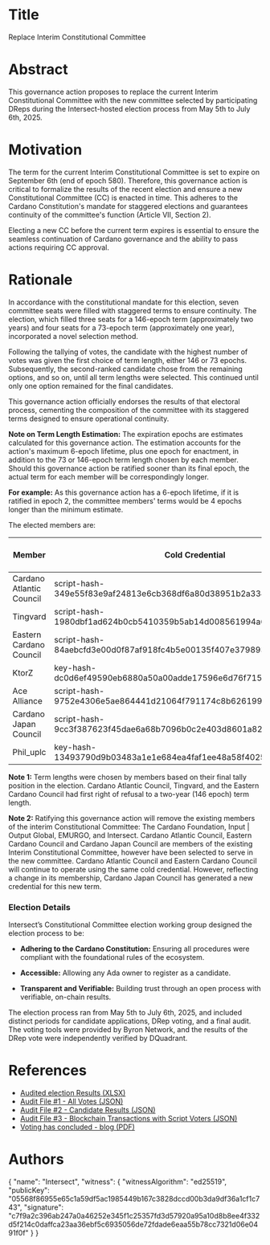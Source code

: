# Title

Replace Interim Constitutional Committee

# Abstract

This governance action proposes to replace the current Interim Constitutional Committee with the new committee selected by participating DReps during the Intersect-hosted election process from May 5th to July 6th, 2025.

# Motivation

The term for the current Interim Constitutional Committee is set to expire on September 6th (end of epoch 580). Therefore, this governance action is critical to formalize the results of the recent election and ensure a new Constitutional Committee (CC) is enacted in time. This adheres to the Cardano Constitution's mandate for staggered elections and guarantees continuity of the committee's function (Article VII, Section 2).

Electing a new CC before the current term expires is essential to ensure the seamless continuation of Cardano governance and the ability to pass actions requiring CC approval.

# Rationale

In accordance with the constitutional mandate for this election, seven committee seats were filled with staggered terms to ensure continuity. The election, which filled three seats for a 146-epoch term (approximately two years) and four seats for a 73-epoch term (approximately one year), incorporated a novel selection method.

Following the tallying of votes, the candidate with the highest number of votes was given the first choice of term length, either 146 or 73 epochs. Subsequently, the second-ranked candidate chose from the remaining options, and so on, until all term lengths were selected. This continued until only one option remained for the final candidates.

This governance action officially endorses the results of that electoral process, cementing the composition of the committee with its staggered terms designed to ensure operational continuity.

**Note on Term Length Estimation:** The expiration epochs are estimates calculated for this governance action. The estimation accounts for the action's maximum 6-epoch lifetime, plus one epoch for enactment, in addition to the 73 or 146-epoch term length chosen by each member. Should this governance action be ratified sooner than its final epoch, the actual term for each member will be correspondingly longer.

**For example:** As this governance action has a 6-epoch lifetime, if it is ratified in epoch 2, the committee members' terms would be 4 epochs longer than the minimum estimate.

The elected members are:

| **Member** | **Cold Credential** | **Term Length Estimate** | **Expiration Epoch** |
| --- | --- | --- | --- |
| Cardano Atlantic Council | script-hash-349e55f83e9af24813e6cb368df6a80d38951b2a334dfcdf26815558 | 73 | 653 |
| Tingvard | script-hash-1980dbf1ad624b0cb5410359b5ab14d008561994a6c2b6c53fabec00 | 146 | 726 |
| Eastern Cardano Council | script-hash-84aebcfd3e00d0f87af918fc4b5e00135f407e379893df7e7d392c6a | 146 | 726 |
| KtorZ | key-hash-dc0d6ef49590eb6880a50a00adde17596e6d76f7159572fa1ff85f2a | 73 | 653 |
 Ace Alliance | script-hash-9752e4306e5ae864441d21064f791174c8b626199b8e7a45f9e03b45 | 146 | 726 |
| Cardano Japan Council | script-hash-9cc3f387623f45dae6a68b7096b0c2e403d8601a82dc40221ead41e2 | 73 | 653 |
| Phil_uplc | key-hash-13493790d9b03483a1e1e684ea4faf1ee48a58f402574e7f2246f4d4 | 73 | 653 |

**Note 1:** Term lengths were chosen by members based on their final tally position in the election. Cardano Atlantic Council, Tingvard, and the Eastern Cardano Council had first right of refusal to a two-year (146 epoch) term length.

**Note 2:** Ratifying this governance action will remove the existing members of the interim Constitutional Committee: The Cardano Foundation, Input | Output Global, EMURGO, and Intersect. Cardano Atlantic Council, Eastern Cardano Council and Cardano Japan Council are members of the existing Interim Constitutional Committee, however have been selected to serve in the new committee. Cardano Atlantic Council and Eastern Cardano Council will continue to operate using the same cold credential. However, reflecting a change in its membership, Cardano Japan Council has generated a new credential for this new term.

### Election Details

Intersect’s Constitutional Committee election working group designed the election process to be:

- **Adhering to the Cardano Constitution:** Ensuring all procedures were compliant with the foundational rules of the ecosystem.

- **Accessible:** Allowing any Ada owner to register as a candidate.

- **Transparent and Verifiable:** Building trust through an open process with verifiable, on-chain results.

The election process ran from May 5th to July 6th, 2025, and included distinct periods for candidate applications, DRep voting, and a final audit. The voting tools were provided by Byron Network, and the results of the DRep vote were independently verified by DQuadrant.

# References

- [Audited election Results (XLSX)](ipfs://bafybeif5jj6trdzrezawj4itwkvdno3hxt756v6wmwnqv3sm3tgermzb4e)
- [Audit File #1 - All Votes (JSON)](ipfs://bafkreifjk2bfk5b4y6j7tatnhzfkjkgju6sb46bbmdjk7s4vwh7qyol76m)
- [Audit File #2 - Candidate Results (JSON)](ipfs://bafkreighhfaeemykaqzafk7onsgdxjg6jkvmzzkgkbns2yyd52qdtxkhr4)
- [Audit File #3 - Blockchain Transactions with Script Voters (JSON)](ipfs://bafkreibbcemzq77mu3hna4cdd6wh5ps5ohsa2y2h5cgwmfou6idfesyr2q)
- [Voting has concluded - blog (PDF)](ipfs://bafybeifz63fru7b6qjspy22a3mvk5dcjlwr3zt6rhtfwq34mm3jsftfyzm)

# Authors

{
  "name": "Intersect",
  "witness": {
    "witnessAlgorithm": "ed25519",
    "publicKey": "05568f86955e65c1a59df5ac1985449b167c3828dccd00b3da9df36a1cf1c743",
    "signature": "c7f9a2c396ab247a0a46252e345f1c25357fd3d57920a95a10d8b8ee4f332d5f214c0daffca23aa36ebf5c6935056de72fdade6eaa55b78cc7321d06e0491f0f"
  }
}
